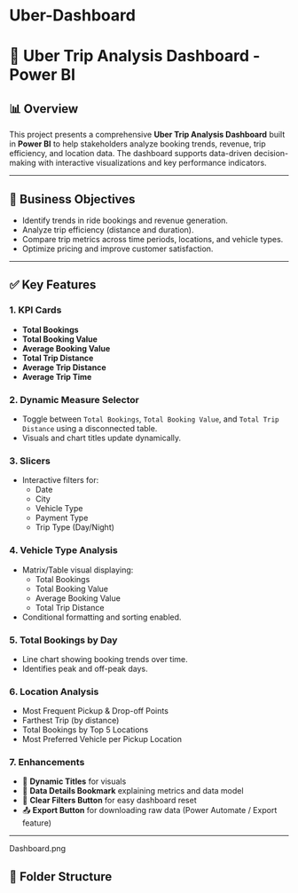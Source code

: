 # Uber-Dashboard
# 🚖 Uber Trip Analysis Dashboard - Power BI

## 📊 Overview

This project presents a comprehensive **Uber Trip Analysis Dashboard** built in **Power BI** to help stakeholders analyze booking trends, revenue, trip efficiency, and location data. The dashboard supports data-driven decision-making with interactive visualizations and key performance indicators.

---

## 🎯 Business Objectives

- Identify trends in ride bookings and revenue generation.
- Analyze trip efficiency (distance and duration).
- Compare trip metrics across time periods, locations, and vehicle types.
- Optimize pricing and improve customer satisfaction.

---

## ✅ Key Features

### 1. **KPI Cards**
- **Total Bookings**
- **Total Booking Value**
- **Average Booking Value**
- **Total Trip Distance**
- **Average Trip Distance**
- **Average Trip Time**

### 2. **Dynamic Measure Selector**
- Toggle between `Total Bookings`, `Total Booking Value`, and `Total Trip Distance` using a disconnected table.
- Visuals and chart titles update dynamically.

### 3. **Slicers**
- Interactive filters for:
  - Date
  - City
  - Vehicle Type
  - Payment Type
  - Trip Type (Day/Night)

### 4. **Vehicle Type Analysis**
- Matrix/Table visual displaying:
  - Total Bookings
  - Total Booking Value
  - Average Booking Value
  - Total Trip Distance
- Conditional formatting and sorting enabled.

### 5. **Total Bookings by Day**
- Line chart showing booking trends over time.
- Identifies peak and off-peak days.

### 6. **Location Analysis**
- Most Frequent Pickup & Drop-off Points
- Farthest Trip (by distance)
- Total Bookings by Top 5 Locations
- Most Preferred Vehicle per Pickup Location

### 7. **Enhancements**
- 📌 **Dynamic Titles** for visuals
- 📘 **Data Details Bookmark** explaining metrics and data model
- 🔄 **Clear Filters Button** for easy dashboard reset
- 📤 **Export Button** for downloading raw data (Power Automate / Export feature)

---
Dashboard.png
## 📁 Folder Structure

